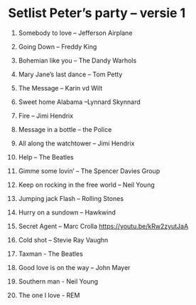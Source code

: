 # Setlist Peter’s party – versie 1

1.	Somebody to love – Jefferson Airplane

2.	Going Down – Freddy King

3.	Bohemian like you – The Dandy Warhols

4.	Mary Jane’s last dance – Tom Petty

5.	The Message – Karin vd Wilt

6.	Sweet home Alabama –Lynnard Skynnard

7.	Fire – Jimi Hendrix

8.	Message in a bottle – the Police

9.	All along the watchtower – Jimi Hendrix

10.	Help – The Beatles

11.	Gimme some lovin’ – The Spencer Davies Group

12.	Keep on rocking in the free world – Neil Young

13.	Jumping jack Flash – Rolling Stones

14.	Hurry on a sundown – Hawkwind

15.	Secret Agent – Marc Crolla  https://youtu.be/kRw2zyutJaA

16.	Cold shot – Stevie Ray Vaughn

17.	Taxman - The Beatles

18.	Good love is on the way – John Mayer

19.	Southern man -  Neil Young

20.	The one I love - REM
